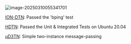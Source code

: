 ![image-20250310055341701](https://mdnote-bucket.oss-cn-qingdao.aliyuncs.com/img/image-20250310055341701.png)

[ION-DTN](https://ion-dtn.readthedocs.io/en/latest/ION-Quick-Start-Guide/): Passed the 'bping' test

[HDTN](https://github.com/nasa/HDTN): Passed the Unit & Integrated Tests on Ubuntu 20.04

[μD3TN](https://d3tn.gitlab.io/ud3tn/posix_quick_start_guide/): Simple two-instance message-passing